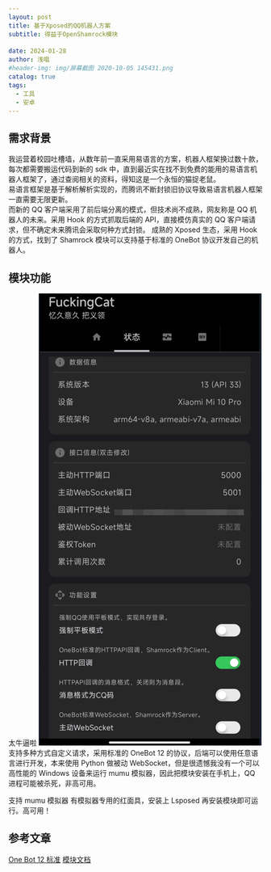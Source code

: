 ```yaml
---
layout: post
title: 基于Xposed的QQ机器人方案
subtitle: 得益于OpenShamrock模块

date: 2024-01-28
author: 浅唱
#header-img: img/屏幕截图 2020-10-05 145431.png
catalog: true
tags:
  - 工具
  - 安卓
---
```


## 需求背景

我运营着校园吐槽墙，从数年前一直采用易语言的方案，机器人框架换过数十款，每次都需要搬运代码到新的 sdk 中，直到最近实在找不到免费的能用的易语言机器人框架了，通过查阅相关的资料，得知这是一个永恒的猫捉老鼠。  
易语言框架是基于解析解析实现的，而腾讯不断封锁旧协议导致易语言机器人框架一直需要无限更新。  
而新的 QQ 客户端采用了前后端分离的模式，但技术尚不成熟，网友称是 QQ 机器人的未来。采用 Hook 的方式抓取后端的 API，直接模仿真实的 QQ 客户端请求，但不确定未来腾讯会采取何种方式封锁。
成熟的 Xposed 生态，采用 Hook 的方式，找到了 Shamrock 模块可以支持基于标准的 OneBot 协议开发自己的机器人。

## 模块功能

太牛逼啦
![](/img/2024-01-28-01-35-54.png)
支持多种方式自定义请求，采用标准的 OneBot 12 的协议，后端可以使用任意语言进行开发，本来使用 Python 做被动 WebSocket，但是很遗憾我没有一个可以高性能的 Windows 设备来运行 mumu 模拟器，因此把模块安装在手机上，QQ 进程可能被杀死，非高可用。

支持 mumu 模拟器 有模拟器专用的红面具，安装上 Lsposed 再安装模块即可运行。高可用！

## 参考文章

[One Bot 12 标准](https://12.onebot.dev/connect/data-protocol/action-request/)
[模块文档](https://yuyue-amatsuki.github.io/OpenShamrock/guide/getting-started.html)
